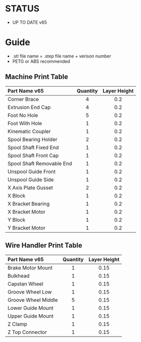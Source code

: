 # STATUS

* UP TO DATE v65

# Guide

* .stl file name = .step file name + verison number
* PETG or ABS recommended

## Machine Print Table

| Part Name v65| Quantity | Layer Height |
| :--- |:---:| :---:|
|Corner Brace|4|0.2|
|Extrusion End Cap|4|0.2|
|Foot No Hole|5|0.2|
|Foot With Hole|1|0.2|
|Kinematic Coupler|1|0.2|
|Spool Bearing Holder|2|0.2|
|Spool Shaft Fixed End|1|0.2|
|Spool Shaft Front Cap|1|0.2|
|Spool Shaft Removable End|1|0.2|
|Unspool Guide Front|1|0.2|
|Unspool Guide Side|1|0.2|
|X Axis Plate Gusset|2|0.2|
|X Block|1|0.2|
|X Bracket Bearing|1|0.2|
|X Bracket Motor|1|0.2|
|Y Block|1|0.2|
|Y Bracket Motor|1|0.2|

## Wire Handler Print Table

| Part Name v65| Quantity | Layer Height |
| :--- |:---:| :---:|
|Brake Motor Mount|1|0.15|
|Bulkhead|1|0.15|
|Capstan Wheel|1|0.15|
|Groove Wheel Low|1|0.15|
|Groove Wheel Middle|5|0.15|
|Lower Guide Mount|1|0.15|
|Upper Guide Mount|1|0.15|
|Z Clamp|1|0.15|
|Z Top Connector|1|0.15|

